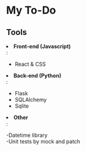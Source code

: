 # My To-Do

## Tools

<li><strong>Front-end (Javascript)</strong></li>: <br>

- React & CSS <br>

<li><strong>Back-end (Python)</strong></li>: <br>

- Flask <br>
- SQLAlchemy <br>
- Sqlite <br>

<li><strong>Other</strong></li>: <br>

-Datetime library </br>
-Unit tests by mock and patch  </br>
